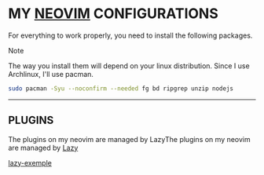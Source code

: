 # MY [NEOVIM](https://github.com/neovim/neovim) CONFIGURATIONS
For everything to work properly, you need to install the following packages.

> [!NOTE]
> The way you install them will depend on your linux distribution. Since I use Archlinux, I'll use pacman.

```bash
sudo pacman -Syu --noconfirm --needed fg bd ripgrep unzip nodejs
```

----

## PLUGINS
The plugins on my neovim are managed by LazyThe plugins on my neovim are managed by [Lazy](https://github.com/folke/lazy.nvim)

[lazy-exemple](https://github.com/user-attachments/assets/556cfe9a-7a2b-480d-a9f8-e27c5bd9faf3")

 ### 
